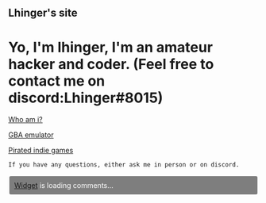 ## Lhinger's site

# Yo, I'm lhinger, I'm an amateur hacker and coder. (Feel free to contact me on discord:Lhinger#8015) 

[Who am i?](https://lhinger.github.io/Whomst/)

[GBA emulator](https://lhinger.github.io/GBA-GAMES/)

[Pirated indie games](https://www.youtube.com/watch?v=dQw4w9WgXcQ&ab_channel=RickAstley)

   
    
    
    
    
    If you have any questions, either ask me in person or on discord.
  
      
  
  
  
<!-- begin wwww.htmlcommentbox.com -->
 <div id="HCB_comment_box"><a href="http://www.htmlcommentbox.com">Widget</a> is loading comments...</div>
 <link rel="stylesheet" type="text/css" href="https://www.htmlcommentbox.com/static/skins/bootstrap/twitter-bootstrap.css?v=0" />
 <script type="text/javascript" id="hcb"> /*<!--*/ if(!window.hcb_user){hcb_user={};} (function(){var s=document.createElement("script"), l=hcb_user.PAGE || (""+window.location).replace(/'/g,"%27"), h="https://www.htmlcommentbox.com";s.setAttribute("type","text/javascript");s.setAttribute("src", h+"/jread?page="+encodeURIComponent(l).replace("+","%2B")+"&mod=%241%24wq1rdBcg%24Wt4Ihjfr7tq.EifLCHDe5."+"&opts=16798&num=10&ts=1649629021535");if (typeof s!="undefined") document.getElementsByTagName("head")[0].appendChild(s);})(); /*-->*/ </script>
<!-- end www.htmlcommentbox.com -->
   
<style>
   #HCB_comment_box{border:2px solid #fff;border-radius:5px;padding:10px;color:#fff;background:rgba(0,0,0,.5)}
.hcb-mod b{color:#0088af}
#HCB_comment_box textarea,#HCB_comment_box input.text{border-top:1px solid #e4e4e4;border-left:1px solid #e4e4e4;border-bottom:1px solid #eaeaea;border-right:1px solid #eaeaea;background-color:#f8f8f8}
#HCB_comment_box .hcb-wrapper-half{display:block;width:50%;float:left}
#HCB_comment_box .hcb-wrapper{clear:both}
#HCB_comment_box input.text{display:block;width:95%}
#HCB_comment_box input.submit{border-top:1px solid #fcb1a2;border-left:1px solid #fcb1a2;border-bottom:1px solid #bb2b0f;border-right:1px solid #bb2b0f;background-color:#f26646;color:#000;font-weight:700;cursor:pointer}
#HCB_comment_box div.comment{color:#fdb3a5;background:rgba(0,0,0,.5);border:3px double #f26646;margin:5px;padding:2px}#HCB_comment_box .comment .likes{color:#0f0}
#HCB_comment_box .hcb-link{color:#0088af;text-decoration:none}
   </style>
